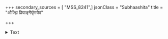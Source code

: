 +++
secondary_sources = [ "MSS_8241",]
jsonClass = "Subhaashita"
title = "औज्झि प्रियाङ्गैर्घृणयैव"

+++

<details><summary>Text</summary>

औज्झि प्रियाङ्गैर्घृणयैव रूक्षा न वारिदुर्गात् तु वराटकस्य।  
न कण्टकैरावरणाच् च कान्तिर् धूलीभृता काञ्चनकेतकस्य॥
</details>
